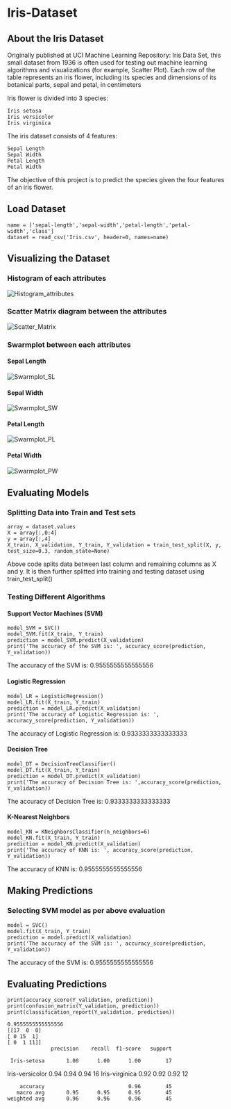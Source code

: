# Iris-Dataset

## About the Iris Dataset

Originally published at UCI Machine Learning Repository: Iris Data Set, this small dataset from 1936 is often used for testing out machine learning algorithms and visualizations (for example, Scatter Plot). Each row of the table represents an iris flower, including its species and dimensions of its botanical parts, sepal and petal, in centimeters

Iris flower is divided into 3 species:

    Iris setosa
    Iris versicolor
    Iris virginica

The iris dataset consists of 4 features:

    Sepal Length
    Sepal Width
    Petal Length
    Petal Width

The objective of this project is to predict the species given the four features of an iris flower.

## Load Dataset

    name = ['sepal-length','sepal-width','petal-length','petal-width','class']
    dataset = read_csv('Iris.csv', header=0, names=name)
    
## Visualizing the Dataset

### Histogram of each attributes


![Histogram_attributes](https://user-images.githubusercontent.com/46325271/141672065-3a2b8ff7-6d59-4b80-baea-d71e903d1ad1.png)

### Scatter Matrix diagram between the attributes

![Scatter_Matrix](https://user-images.githubusercontent.com/46325271/141672102-fa0a3699-0852-4064-aac3-89b1a1d8c3c6.png)

### Swarmplot between each attributes

#### Sepal Length

![Swarmplot_SL](https://user-images.githubusercontent.com/46325271/141672156-baa3cd47-7a9b-48b8-bc0f-ea9d94ef11c5.png)

#### Sepal Width

![Swarmplot_SW](https://user-images.githubusercontent.com/46325271/141672178-aa20b11e-c23c-463e-b28b-b7e44f9a7aaa.png)

#### Petal Length

![Swarmplot_PL](https://user-images.githubusercontent.com/46325271/141672194-9045caf9-783a-475c-9b92-96905f276a5a.png)

#### Petal Width

![Swarmplot_PW](https://user-images.githubusercontent.com/46325271/141672208-4e517731-4586-48ff-854e-c208772acbc8.png)


## Evaluating Models

### Splitting Data into Train and Test sets

    array = dataset.values
    X = array[:,0:4]
    y = array[:,4]
    X_train, X_validation, Y_train, Y_validation = train_test_split(X, y, test_size=0.3, random_state=None)
    
Above code splits data between last column and remaining columns as X and y. It is then further splitted into training and testing dataset using train_test_split()

### Testing Different Algorithms

#### Support Vector Machines (SVM)

    model_SVM = SVC()
    model_SVM.fit(X_train, Y_train)
    prediction = model_SVM.predict(X_validation)
    print('The accuracy of the SVM is: ', accuracy_score(prediction, Y_validation))
The accuracy of the SVM is:  0.9555555555555556

#### Logistic Regression 

    model_LR = LogisticRegression()
    model_LR.fit(X_train, Y_train)
    prediction = model_LR.predict(X_validation)
    print('The accuracy of Logistic Regression is: ', accuracy_score(prediction, Y_validation))
The accuracy of Logistic Regression is:  0.9333333333333333

#### Decision Tree 

    model_DT = DecisionTreeClassifier()
    model_DT.fit(X_train, Y_train)
    prediction = model_DT.predict(X_validation)
    print('The accuracy of Decision Tree is: ',accuracy_score(prediction, Y_validation))
The accuracy of Decision Tree is:  0.9333333333333333

#### K-Nearest Neighbors

    model_KN = KNeighborsClassifier(n_neighbors=6)
    model_KN.fit(X_train, Y_train)
    prediction = model_KN.predict(X_validation)
    print('The accuracy of KNN is: ', accuracy_score(prediction, Y_validation))
The accuracy of KNN is:  0.9555555555555556

## Making Predictions

### Selecting SVM model as per above evaluation

    model = SVC()
    model.fit(X_train, Y_train)
    prediction = model.predict(X_validation)
    print('The accuracy of the SVM is: ', accuracy_score(prediction, Y_validation))
The accuracy of the SVM is:  0.9555555555555556

## Evaluating Predictions

    print(accuracy_score(Y_validation, prediction))
    print(confusion_matrix(Y_validation, prediction))
    print(classification_report(Y_validation, prediction))

    0.9555555555555556
    [[17  0  0]
    [ 0 15  1]
    [ 0  1 11]]
                  precision    recall  f1-score   support

     Iris-setosa       1.00      1.00      1.00        17
 Iris-versicolor       0.94      0.94      0.94        16
  Iris-virginica       0.92      0.92      0.92        12

        accuracy                           0.96        45
       macro avg       0.95      0.95      0.95        45
    weighted avg       0.96      0.96      0.96        45




